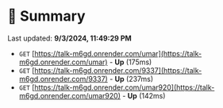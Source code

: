 # 📖 Summary
Last updated: **9/3/2024, 11:49:29 PM**

- `GET` [https://talk-m6gd.onrender.com/umar](https://talk-m6gd.onrender.com/umar) - **Up** (175ms)
- `GET` [https://talk-m6gd.onrender.com/9337](https://talk-m6gd.onrender.com/9337) - **Up** (237ms)
- `GET` [https://talk-m6gd.onrender.com/umar920](https://talk-m6gd.onrender.com/umar920) - **Up** (142ms)
